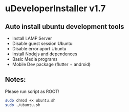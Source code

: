 # uDeveloperInstaller v1.7

## Auto install ubuntu development tools

- Install LAMP Server
- Disable guest session Ubuntu
- Disable error aport Ubuntu
- Install Nodejs and dependences
- Basic Media programs
- Mobile Dev package (flutter + android)

## Notes:
Please run script as ROOT!

```sh
sudo chmod +x ubuntu.sh
sudo ./ubuntu.sh
```
